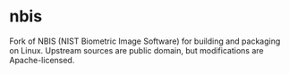nbis
====

Fork of NBIS (NIST Biometric Image Software) for building and packaging on 
Linux. Upstream sources are public domain, but modifications are 
Apache-licensed.
